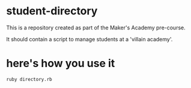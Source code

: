 # student-directory

This is a repository created as part of the Maker's Academy pre-course.

It should contain a script to manage students at a 'villain academy'.

# here's how you use it

```shell
ruby directory.rb
```
